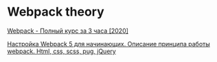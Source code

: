 # Webpack theory

[Webpack - Полный курс за 3 часа [2020]](https://youtu.be/eSaF8NXeNsA)

[Настройка Webpack 5 для начинающих. Описание принципа работы webpack. Html, css, scss, pug, jQuery](https://youtu.be/gVenbqg9Rww)
